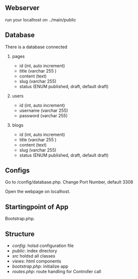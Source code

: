 ## Webserver
run your localhost on ../main/public

## Database
There is a database connected

1. pages
    - id (int, auto increment)
    - title (varchar 255 )
    - content (text)
    - slug (varchar 255)
    - status (ENUM published, draft, default  draft)

2. users
    - id (int, auto increment)
    - username (varchar 255)
    - password (varchar 255)

3. blogs
    - id (int, auto increment)
    - title (varchar 255 )
    - content (text)
    - slug (varchar 255)
    - status (ENUM published, draft, default  draft)
## Configs
Go to /config/database.php.
Change Port Number, default 3308

Open the webpage on localhost.

## Startingpoint of App
Bootstrap.php.
## Structure

- *config*: holsd configuration file
- *public*: index directory
- *src* holdsd all classes
- *views*: html components
- *bootstrap.php*: initialize app
- *routes.php*: route handling for Controller call
